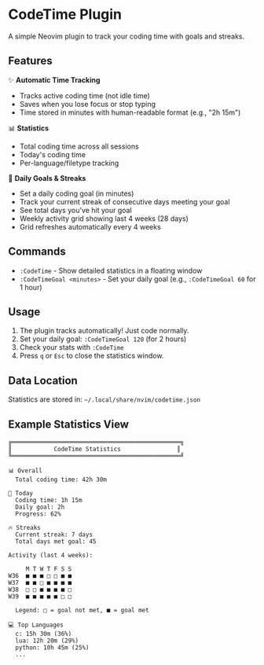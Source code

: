 # CodeTime Plugin

A simple Neovim plugin to track your coding time with goals and streaks.

## Features

✨ **Automatic Time Tracking**
- Tracks active coding time (not idle time)
- Saves when you lose focus or stop typing
- Time stored in minutes with human-readable format (e.g., "2h 15m")

📊 **Statistics**
- Total coding time across all sessions
- Today's coding time
- Per-language/filetype tracking

🎯 **Daily Goals & Streaks**
- Set a daily coding goal (in minutes)
- Track your current streak of consecutive days meeting your goal
- See total days you've hit your goal
- Weekly activity grid showing last 4 weeks (28 days)
- Grid refreshes automatically every 4 weeks

## Commands

- `:CodeTime` - Show detailed statistics in a floating window
- `:CodeTimeGoal <minutes>` - Set your daily goal (e.g., `:CodeTimeGoal 60` for 1 hour)

## Usage

1. The plugin tracks automatically! Just code normally.
2. Set your daily goal: `:CodeTimeGoal 120` (for 2 hours)
3. Check your stats with `:CodeTime`
4. Press `q` or `Esc` to close the statistics window.

## Data Location

Statistics are stored in: `~/.local/share/nvim/codetime.json`

## Example Statistics View

```
╔════════════════════════════════════════════════╗
║            CodeTime Statistics                ║
╚════════════════════════════════════════════════╝

📊 Overall
  Total coding time: 42h 30m

📅 Today
  Coding time: 1h 15m
  Daily goal: 2h
  Progress: 62%

🔥 Streaks
  Current streak: 7 days
  Total days met goal: 45

Activity (last 4 weeks):

     M T W T F S S
W36  ■ ■ ■ □ □ ■ ■ 
W37  ■ ■ □ ■ ■ ■ ■ 
W38  □ □ ■ ■ ■ ■ □ 
W39  ■ ■ ■ ■ ■ □ □ 

  Legend: □ = goal not met, ■ = goal met

💻 Top Languages
  c: 15h 30m (36%)
  lua: 12h 20m (29%)
  python: 10h 45m (25%)
  ...
```

